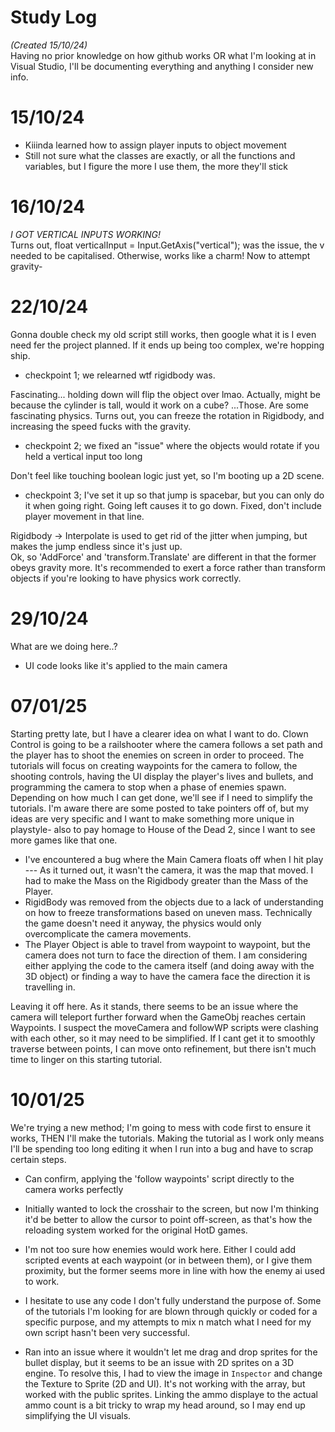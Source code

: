 # Study Log
_(Created 15/10/24)_  
Having no prior knowledge on how github works OR what I'm looking at in Visual Studio, I'll be documenting everything and anything I consider new info.

# 15/10/24
- Kiiinda learned how to assign player inputs to object movement
- Still not sure what the classes are exactly, or all the functions and variables, but I figure the more I use them, the more they'll stick

# 16/10/24
_I GOT VERTICAL INPUTS WORKING!_  
Turns out, float verticalInput = Input.GetAxis("vertical"); was the issue, the v needed to be capitalised. Otherwise, works like a charm! Now to attempt gravity-


# 22/10/24
Gonna double check my old script still works, then google what it is I even need fer the project planned. If it ends up being too complex, we're hopping ship.  

- checkpoint 1; we relearned wtf rigidbody was.

Fascinating... holding down will flip the object over lmao. Actually, might be because the cylinder is tall, would it work on a cube? ...Those. Are some fascinating physics. Turns out, you can freeze the rotation in Rigidbody, and increasing the speed fucks with the gravity.  

- checkpoint 2; we fixed an "issue" where the objects would rotate if you held a vertical input too long

Don't feel like touching boolean logic just yet, so I'm booting up a 2D scene.

- checkpoint 3; I've set it up so that jump is spacebar, but you can only do it when going right. Going left causes it to go down. Fixed, don't include player movement in that line.

Rigidbody -> Interpolate is used to get rid of the jitter when jumping, but makes the jump endless since it's just up.  
Ok, so 'AddForce' and 'transform.Translate' are different in that the former obeys gravity more. It's recommended to exert a force rather than transform objects if you're looking to have physics work correctly.

# 29/10/24
What are we doing here..?  
- UI code looks like it's applied to the main camera

# 07/01/25
Starting pretty late, but I have a clearer idea on what I want to do. Clown Control is going to be a railshooter where the camera follows a set path and the player has to shoot the enemies on screen in order to proceed. The tutorials will focus on creating waypoints for the camera to follow, the shooting controls, having the UI display the player's lives and bullets, and programming the camera to stop when a phase of enemies spawn. Depending on how much I can get done, we'll see if I need to simplify the tutorials. I'm aware there are some posted to take pointers off of, but my ideas are very specific and I want to make something more unique in playstyle- also to pay homage to House of the Dead 2, since I want to see more games like that one.

- I've encountered a bug where the Main Camera floats off when I hit play --- As it turned out, it wasn't the camera, it was the map that moved. I had to make the Mass on the Rigidbody greater than the Mass of the Player.
- RigidBody was removed from the objects due to a lack of understanding on how to freeze transformations based on uneven mass. Technically the game doesn't need it anyway, the physics would only overcomplicate the camera movements.
- The Player Object is able to travel from waypoint to waypoint, but the camera does not turn to face the direction of them. I am considering either applying the code to the camera itself (and doing away with the 3D object) or finding a way to have the camera face the direction it is travelling in.

Leaving it off here. As it stands, there seems to be an issue where the camera will teleport further forward when the GameObj reaches certain Waypoints. I suspect the moveCamera and followWP scripts were clashing with each other, so it may need to be simplified. If I cant get it to smoothly traverse between points, I can move onto refinement, but there isn't much time to linger on this starting tutorial.

# 10/01/25
We're trying a new method; I'm going to mess with code first to ensure it works, THEN I'll make the tutorials. Making the tutorial as I work only means I'll be spending too long editing it when I run into a bug and have to scrap certain steps.

- Can confirm, applying the 'follow waypoints' script directly to the camera works perfectly
- Initially wanted to lock the crosshair to the screen, but now I'm thinking it'd be better to allow the cursor to point off-screen, as that's how the reloading system worked for the original HotD games.
- I'm not too sure how enemies would work here. Either I could add scripted events at each waypoint (or in between them), or I give them proximity, but the former seems more in line with how the enemy ai used to work.
- I hesitate to use any code I don't fully understand the purpose of. Some of the tutorials I'm looking for are blown through quickly or coded for a specific purpose, and my attempts to mix n match what I need for my own script hasn't been very successful.

- Ran into an issue where it wouldn't let me drag and drop sprites for the bullet display, but it seems to be an issue with 2D sprites on a 3D engine. To resolve this, I had to view the image in `Inspector` and change the Texture to Sprite (2D and UI). It's not working with the array, but worked with the public sprites. Linking the ammo displaye to the actual ammo count is a bit tricky to wrap my head around, so I may end up simplifying the UI visuals.
